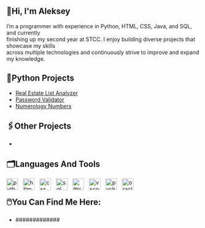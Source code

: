 ## 👋Hi, I'm Aleksey
<p>I’m a programmer with experience in Python, HTML, CSS, Java, and SQL, and currently<br>
finishing up my second year at STCC. I enjoy building diverse projects that showcase my skills<br>
across multiple technologies and continuously strive to improve and expand my knowledge.<br>
</p>

<h2>📎Python Projects</h2>

- [Real Estate List Analyzer](https://github.com/alekseykatal/pythonstcc)
- [Password Validator](https://github.com/alekseykatal/Password-Validator)
- [Numerology Numbers](https://github.com/alekseykatal/numerologycalculator)

<h2>🖇️Other Projects</h2>

-

<h2>🗂️Languages And Tools</h2>
<img align="left" alt="python" width="30px" style="padding-right:10px;" src="https://cdn.jsdelivr.net/gh/devicons/devicon@latest/icons/python/python-original.svg"/>
<img align="left" alt="htlm5" width="30px" style="padding-right:10px;" src="https://cdn.jsdelivr.net/gh/devicons/devicon/icons/html5/html5-plain.svg"/>
<img align="left" alt="css" width="30px" style="padding-right:10px;" src="https://cdn.jsdelivr.net/gh/devicons/devicon@latest/icons/css3/css3-original.svg"/>
<img align="left" alt="sql" width="30px" style="padding-right:10px;" src="https://cdn.jsdelivr.net/gh/devicons/devicon@latest/icons/azuresqldatabase/azuresqldatabase-original.svg"/>
<img align="left" alt="mysql" width="30px" style="padding-right:10px;" src="https://cdn.jsdelivr.net/gh/devicons/devicon@latest/icons/mysql/mysql-original.svg"/>
<img align="left" alt="vscode" width="30px" style="padding-right:10px;" src="https://cdn.jsdelivr.net/gh/devicons/devicon@latest/icons/vscode/vscode-original.svg"/>
<img align="left" alt="pycharm" width="30px" style="padding-right:10px;" src="https://cdn.jsdelivr.net/gh/devicons/devicon@latest/icons/pycharm/pycharm-original.svg"/>
<img align="left" alt="oracle" width="30px" style="padding-right:10px;" src="https://cdn.jsdelivr.net/gh/devicons/devicon@latest/icons/oracle/oracle-original.svg"/>

<br>

<h2>🖱️You Can Find Me Here:</h2>

- #############
